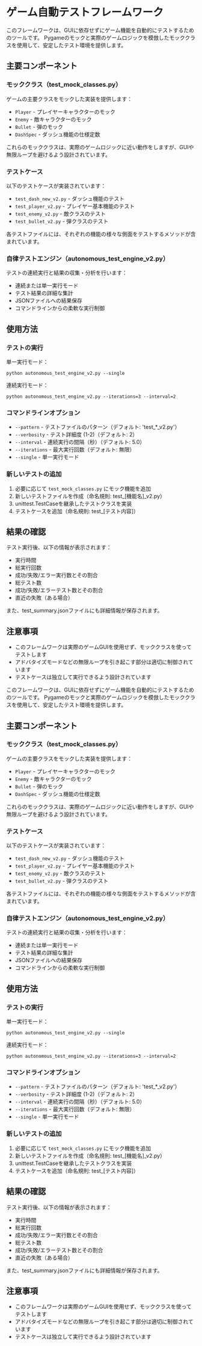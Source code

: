 # ゲーム自動テストフレームワーク

このフレームワークは、GUIに依存せずにゲーム機能を自動的にテストするためのツールです。
Pygameのモックと実際のゲームロジックを模倣したモッククラスを使用して、安定したテスト環境を提供します。

## 主要コンポーネント

### モッククラス（test_mock_classes.py）

ゲームの主要クラスをモックした実装を提供します：

- `Player` - プレイヤーキャラクターのモック
- `Enemy` - 敵キャラクターのモック
- `Bullet` - 弾のモック
- `DashSpec` - ダッシュ機能の仕様定数

これらのモッククラスは、実際のゲームロジックに近い動作をしますが、GUIや無限ループを避けるよう設計されています。

### テストケース

以下のテストケースが実装されています：

- `test_dash_new_v2.py` - ダッシュ機能のテスト
- `test_player_v2.py` - プレイヤー基本機能のテスト
- `test_enemy_v2.py` - 敵クラスのテスト
- `test_bullet_v2.py` - 弾クラスのテスト

各テストファイルには、それぞれの機能の様々な側面をテストするメソッドが含まれています。

### 自律テストエンジン（autonomous_test_engine_v2.py）

テストの連続実行と結果の収集・分析を行います：

- 連続または単一実行モード
- テスト結果の詳細な集計
- JSONファイルへの結果保存
- コマンドラインからの柔軟な実行制御

## 使用方法

### テストの実行

単一実行モード：
```
python autonomous_test_engine_v2.py --single
```

連続実行モード：
```
python autonomous_test_engine_v2.py --iterations=3 --interval=2
```

### コマンドラインオプション

- `--pattern` - テストファイルのパターン（デフォルト: 'test_*_v2.py'）
- `--verbosity` - テスト詳細度 (1-2)（デフォルト: 2）
- `--interval` - 連続実行の間隔（秒）（デフォルト: 5.0）
- `--iterations` - 最大実行回数（デフォルト: 無限）
- `--single` - 単一実行モード

### 新しいテストの追加

1. 必要に応じて `test_mock_classes.py` にモック機能を追加
2. 新しいテストファイルを作成（命名規則: test_[機能名]_v2.py）
3. unittest.TestCaseを継承したテストクラスを実装
4. テストケースを追加（命名規則: test_[テスト内容]）

## 結果の確認

テスト実行後、以下の情報が表示されます：

- 実行時間
- 総実行回数
- 成功/失敗/エラー実行数とその割合
- 総テスト数
- 成功/失敗/エラーテスト数とその割合
- 直近の失敗（ある場合）

また、test_summary.jsonファイルにも詳細情報が保存されます。

## 注意事項

- このフレームワークは実際のゲームGUIを使用せず、モッククラスを使ってテストします
- アドバタイズモードなどの無限ループを引き起こす部分は適切に制御されています
- テストケースは独立して実行できるよう設計されています 

このフレームワークは、GUIに依存せずにゲーム機能を自動的にテストするためのツールです。
Pygameのモックと実際のゲームロジックを模倣したモッククラスを使用して、安定したテスト環境を提供します。

## 主要コンポーネント

### モッククラス（test_mock_classes.py）

ゲームの主要クラスをモックした実装を提供します：

- `Player` - プレイヤーキャラクターのモック
- `Enemy` - 敵キャラクターのモック
- `Bullet` - 弾のモック
- `DashSpec` - ダッシュ機能の仕様定数

これらのモッククラスは、実際のゲームロジックに近い動作をしますが、GUIや無限ループを避けるよう設計されています。

### テストケース

以下のテストケースが実装されています：

- `test_dash_new_v2.py` - ダッシュ機能のテスト
- `test_player_v2.py` - プレイヤー基本機能のテスト
- `test_enemy_v2.py` - 敵クラスのテスト
- `test_bullet_v2.py` - 弾クラスのテスト

各テストファイルには、それぞれの機能の様々な側面をテストするメソッドが含まれています。

### 自律テストエンジン（autonomous_test_engine_v2.py）

テストの連続実行と結果の収集・分析を行います：

- 連続または単一実行モード
- テスト結果の詳細な集計
- JSONファイルへの結果保存
- コマンドラインからの柔軟な実行制御

## 使用方法

### テストの実行

単一実行モード：
```
python autonomous_test_engine_v2.py --single
```

連続実行モード：
```
python autonomous_test_engine_v2.py --iterations=3 --interval=2
```

### コマンドラインオプション

- `--pattern` - テストファイルのパターン（デフォルト: 'test_*_v2.py'）
- `--verbosity` - テスト詳細度 (1-2)（デフォルト: 2）
- `--interval` - 連続実行の間隔（秒）（デフォルト: 5.0）
- `--iterations` - 最大実行回数（デフォルト: 無限）
- `--single` - 単一実行モード

### 新しいテストの追加

1. 必要に応じて `test_mock_classes.py` にモック機能を追加
2. 新しいテストファイルを作成（命名規則: test_[機能名]_v2.py）
3. unittest.TestCaseを継承したテストクラスを実装
4. テストケースを追加（命名規則: test_[テスト内容]）

## 結果の確認

テスト実行後、以下の情報が表示されます：

- 実行時間
- 総実行回数
- 成功/失敗/エラー実行数とその割合
- 総テスト数
- 成功/失敗/エラーテスト数とその割合
- 直近の失敗（ある場合）

また、test_summary.jsonファイルにも詳細情報が保存されます。

## 注意事項

- このフレームワークは実際のゲームGUIを使用せず、モッククラスを使ってテストします
- アドバタイズモードなどの無限ループを引き起こす部分は適切に制御されています
- テストケースは独立して実行できるよう設計されています 